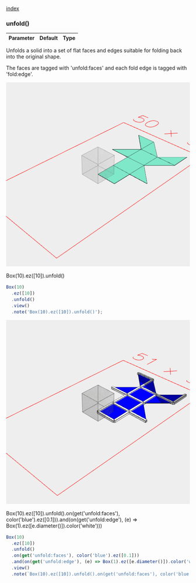 [index](../../nb/api/index.md)
### unfold()
Parameter|Default|Type
---|---|---

Unfolds a solid into a set of flat faces and edges suitable for folding back into the original shape.

The faces are tagged with 'unfold:faces' and each fold edge is tagged with 'fold:edge'.

![Image](unfold.md.$2.png)

Box(10).ez([10]).unfold()

```JavaScript
Box(10)
  .ez([10])
  .unfold()
  .view()
  .note('Box(10).ez([10]).unfold()');
```

![Image](unfold.md.$3.png)

Box(10).ez([10]).unfold().on(get('unfold:faces'), color('blue').ez([0.1])).and(on(get('unfold:edge'), (e) => Box(1).ez([e.diameter()]).color('white')))

```JavaScript
Box(10)
  .ez([10])
  .unfold()
  .on(get('unfold:faces'), color('blue').ez([0.1]))
  .and(on(get('unfold:edge'), (e) => Box(1).ez([e.diameter()]).color('white')))
  .view()
  .note(`Box(10).ez([10]).unfold().on(get('unfold:faces'), color('blue').ez([0.1])).and(on(get('unfold:edge'), (e) => Box(1).ez([e.diameter()]).color('white')))`);
```
